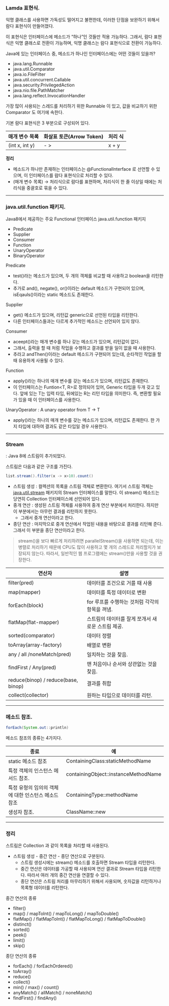 ### Lamda 표현식.

익명 클래스를 사용하면 가독성도 떨어지고 불편한데, 이러한 단점을 보완하기 위해서 람다 표현식이 만들어졌다. 

이 표현식은 인터페이스에  메소드가 “하나”인 것들만 적용 가능하다. 그래서, 람다 표현식은 익명 클래스로 전환이 가능하며, 익명 클래스는 람다 표현식으로 전환이 가능하다.

Java에 있는 인터페이스 중, 메소드가 하나인 인터페이스에는 어떤 것들이 있을까?

- java.lang.Runnable
- java.util.Comparator
- java.io.FileFilter
- java.util.concurrent.Callable
- java.security.PrivilegedAction
- java.nio.file.PathMatcher
- java.lang.reflect.InvocationHandler

가장 많이 사용되는 스레드를 처리하기 위한 Runnable 이 있고, 값을 비교하기 위한 Comparator 도 여기에 속한다. 

기본 람다 표현식은 3 부분으로 구성되어 있다. 

| 매개 변수 목록 | 화살표 토큰(Arrow Token) | 처리 식 |
| --- | --- | --- |
| (int x, int y)  | - > | x  + y |

**정리** 

- 메소드가 하나만 존재하는 인터페이스는 @FunctionalInterface 로 선언할 수 있으며, 이 인터페이스를 람다 표현식으로 처리할 수 있다.
- (매개 변수 목록) → 처리식으로 람다를 표현하며, 처리식이 한 줄 이상일 때에는 처리식을 중괄호로 묶을 수 있다.

---

### java.util.function 패키지.

Java8에서 제공하는 주요 Functional 인터페이스 java.util.function 패키지

- Predicate
- Supplier
- Consumer
- Function
- UnaryOperator
- BinaryOperator

Predicate 

- test()라는 메소드가 있으며, 두 개의 객체를 비교할 때 사용하고 boolean을 리턴한다.
- 추가로 and(), negate(), or()이라는 default 메소드가 구현되어 있으며, isEqauls()이라는 static 메소드도 존재한다.

Supplier

- get() 메소드가 있으며, 리턴값 generic으로 선언된 타입을 리턴한다.
- 다른 인터페이스들과는 다르게 추가적인 메소드는 선언되어 있지 않다.

Consumer

- aceept()라는 매개 변수를 하나 갖는 메소드가 있으며, 리턴값이 없다.
- 그래서, 출력을 할 때 처럼 작업을 수행하고 결과를 받을 일이 없을 때 사용한다.
- 추라고 andThen()이라는 default 메소드가 구현되어 있는데, 순타적인 작업을 할 때 유용하게 사용될 수 있다.

Function

- apply()라는 하나의 매개 변수를 갖는 메소드가 있으며, 리턴값도 존재한다.
- 이 인터페이스는 Funtion<T, R>로 정의되어 있어, Generic 타입을 두개 갖고 있다. 앞에 있는 T는 입력 타입, 뒤에있는 R는 리턴 타입을 의미한다. 즉, 변환할 필요가 있을 때 이 인터페이스를 사용한다.

UnaryOperator : A unary operator from T → T

- apply()라는 하나의 매개 변수를 갖는 메소드가 있으며, 리턴값도 존재한다. 한 가지 타입에 대하여 결과도 같은 타입일 경우 사용한다.

---

### Stream

: Java 8에 스트림이 추가되었다. 

스트림은 다음과 같은 구조를 가진다. 

```java
list.stream().filter(x -> x>10).count()
```

- 스트림 생성 : 컬렉션의 목록을 스트림 객체로 변환한다. 여기서 스트림 객체는 [java.util.stream](http://java.util.stream) 패키지의 Stream 인터페이스를 말한다. 이 stream() 메소드는 당연히 Collection 인터페이스에 선언되어 있다.
- 중개 연산 : 생성된 스트림 객체를 사용하여 중개 연산 부분에서 처리한다. 하지만 이 부분에서는 아무런 결과를 리턴하지 못한다.
    - 그래서 중개 연산이라고 한다.
- 종단 연산 : 마지막으로 중개 연산에서 작업된 내용을 바탕으로 결과를 리턴해 준다. 그래서 이 부분을 종단 연산이라고 한다.

> stream()을 보다 빠르게 처리하려면 parallelStream()을 사용하면 되는데, 
이는 병렬로 처리하기 때문에 CPU도 많이 사용하고 몇 개의 스레드로 처리할지가 보장되지 않는다. 
따라서, 일반적인 웹 프로그램에는 stream()만을 사용할 것을 권장한다.
> 

| 연산자 | 설명 |
| --- | --- |
| filter(pred) | 데이터를 조건으로 거를 때 사용 |
| map(mapper) | 데이터를 특정 데이터로 변환 |
| forEach(block) | for 루프를 수행하는 것처럼 각각의 항목을 꺼냄. |
| flatMap(flat-mapper) | 스트림의 데이터를 잘게 쪼개서 새로운 스트림 제공. |
| sorted(comparator) | 데이터 정렬 |
| toArray(array-factory) | 배열로 변환 |
| any / all /noneMatch(pred) | 일치하는 것을 찾음.  |
| findFirst / Any(pred) | 맨 처음이나 순서와 상관없는 것을 찾음.  |
| reduce(binop)  / reduce(base, binop) | 결과를 취합 |
| collect(collector) | 원하는 타입으로 데이터를 리턴.  |

---

### 메소드 참조.

```java
forEach(System.out::println)
```

메소드 참조의 종류는 4가지다. 

| 종료 | 예 |
| --- | --- |
| static 메소드 참조 | ContainingClass:staticMethodName |
| 특정 객체의 인스턴스 메서드 참조.  | containingObject::instanceMethodName |
| 특정 유형의 임의의 객체에 대한 인스턴스 메소드 참조 | ContainingType::methodName |
| 생성자 참조.  | ClassName::new |

---

### 정리

스트림은 Collection 과 같이 목록을 처리할 때 사용된다. 

- 스트림 생성 - 중간 연산 - 종단 연산으로 구분된다.
    - 스트림 생성시에는 stream() 메소드를 호출하면 Stream 타입을 리턴한다.
    - 중간 연산은 데이터를 가공할 때 사용되며 연산 결과로 Stream 타입을 리턴한다. 따라서 여러 개의 중간 연산을 연결할 수 있다.
    - 종단 연산은 스트림 처리를 마무리하기 위해서 사용되며, 숫자값을 리턴하거나 목록형 데이터를 리턴한다.

중간 연산의 종류

- filter()
- map() / mapToInt()  / mapToLong() / mapToDouble()
- flatMap() / flatMapToInt() / flatMapToLong() / flatMapToDouble()
- distinct()
- sorted()
- peek()
- limit()
- skip()

종단 연산의 종류

- forEach() / forEachOrdered()
- toArray()
- reduce()
- collect()
- min() / max() / count()
- anyMatch() / allMatch() / noneMatch()
- findFirst() / findAny()
